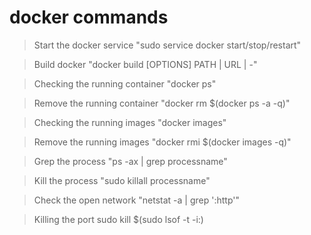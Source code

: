 # docker commands

> Start the docker service "sudo service docker start/stop/restart"

> Build docker "docker build [OPTIONS] PATH | URL | -"

> Checking the running container "docker ps"

> Remove the running container "docker rm $(docker ps -a -q)"

> Checking the running images "docker images"

> Remove the running images "docker rmi $(docker images -q)"

> Grep the process "ps -ax | grep processname"

> Kill the process "sudo killall processname"

> Check the open network "netstat -a | grep ':http'"

> Killing the port sudo kill $(sudo lsof -t -i:<portname>)
